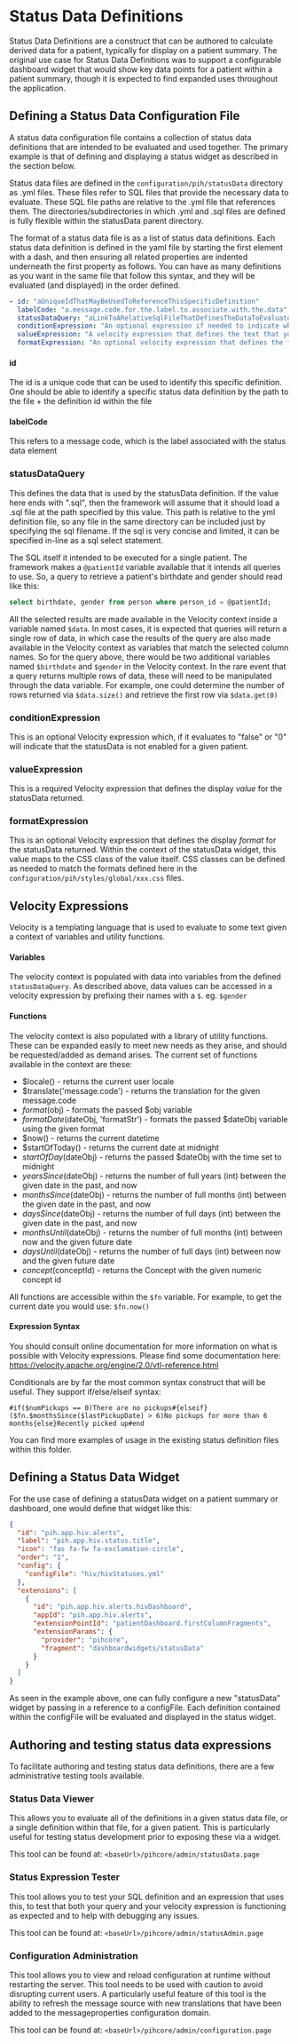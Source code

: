Status Data Definitions
============================

Status Data Definitions are a construct that can be authored to calculate derived data for a patient, typically for 
display on a patient summary.  The original use case for Status Data Definitions was to support a configurable
dashboard widget that would show key data points for a patient within a patient summary, though it is expected to 
find expanded uses throughout the application.

## Defining a Status Data Configuration File

A status data configuration file contains a collection of status data definitions that are intended to be evaluated and used
together.  The primary example is that of defining and displaying a status widget as described in the section below.

Status data files are defined in the `configuration/pih/statusData` directory as .yml files.  These files refer to
SQL files that provide the necessary data to evaluate.  These SQL file paths are relative to the .yml file that
references them.  The directories/subdirectories in which .yml and .sql files are defined is fully flexible within the
statusData parent directory.

The format of a status data file is as a list of status data definitions.  Each status data definition is defined in the
yaml file by starting the first element with a dash, and then ensuring all related properties are indented underneath the 
first property as follows.  You can have as many definitions as you want in the same file that follow this syntax, and
they will be evaluated (and displayed) in the order defined.

```yaml
- id: "aUniqueIdThatMayBeUsedToReferenceThisSpecificDefinition"
  labelCode: "a.message.code.for.the.label.to.associate.with.the.data"
  statusDataQuery: "aLinkToARelativeSqlFileThatDefinesTheDataToEvaluate.sql" # note, if your SQL is very short, you could also put the raw sql query here
  conditionExpression: "An optional expression if needed to indicate when this condition may not be enabled"
  valueExpression: "A velocity expression that defines the text that you want to display for this status."
  formatExpression: "An optional velocity expression that defines the format that you want to display for this status" # For display, typically maps to css class
```

#### id
The id is a unique code that can be used to identify this specific definition.
One should be able to identify a specific status data definition by the path to the file + the definition id within the file

#### labelCode
This refers to a message code, which is the label associated with the status data element

### statusDataQuery
This defines the data that is used by the statusData definition.  If the value here ends with ".sql", then the
framework will assume that it should load a .sql file at the path specified by this value.  This path is relative to the
yml definition file, so any file in the same directory can be included just by specifying the sql filename.  If the sql
is very concise and limited, it can be specified in-line as a sql select statement.

The SQL itself it intended to be executed for a single patient.  The framework makes a `@patientId` variable available
that it intends all queries to use.  So, a query to retrieve a patient's birthdate and gender should read like this:

```sql
select birthdate, gender from person where person_id = @patientId;
```

All the selected results are made available in the Velocity context inside a variable named `$data`.  In most cases,
it is expected that queries will return a single row of data, in which case the results of the query are also made
available in the Velocity context as variables that match the selected column names.  So for the query above, there
would be two additional variables named `$birthdate` and `$gender` in the Velocity context.  In the rare event that
a query returns multiple rows of data, these will need to be manipulated through the data variable.  For example, 
one could determine the number of rows returned via `$data.size()` and retrieve the first row via `$data.get(0)`

### conditionExpression
This is an optional Velocity expression which, if it evaluates to "false" or "0" will indicate that the statusData is
not enabled for a given patient.

### valueExpression
This is a required Velocity expression that defines the display _value_ for the statusData returned.

### formatExpression
This is an optional Velocity expression that defines the display _format_ for the statusData returned.
Within the context of the statusData widget, this value maps to the CSS class of the value itself.
CSS classes can be defined as needed to match the formats defined here in the `configuration/pih/styles/global/xxx.css` files.

## Velocity Expressions
Velocity is a templating language that is used to evaluate to some text given a context of variables and utility functions.

#### Variables
The velocity context is populated with data into variables from the defined `statusDataQuery`.  As described above,
data values can be accessed in a velocity expression by prefixing their names with a `$`.  eg. `$gender`

#### Functions
The velocity context is also populated with a library of utility functions.  These can be expanded easily to meet new needs 
as they arise, and should be requested/added as demand arises.  The current set of functions available in the context are these:

* $locale() - returns the current user locale
* $translate('message.code') - returns the translation for the given message.code
* $format($obj) - formats the passed $obj variable
* $formatDate($dateObj, 'formatStr') - formats the passed $dateObj variable using the given format
* $now() - returns the current datetime
* $startOfToday() - returns the current date at midnight
* $startOfDay($dateObj) - returns the passed $dateObj with the time set to midnight
* $yearsSince($dateObj) - returns the number of full years (int) between the given date in the past, and now
* $monthsSince($dateObj) - returns the number of full months (int) between the given date in the past, and now
* $daysSince($dateObj) - returns the number of full days (int) between the given date in the past, and now
* $monthsUntil($dateObj) - returns the number of full months (int) between now and the given future date
* $daysUntil($dateObj) - returns the number of full days (int) between now and the given future date
* $concept($conceptId) - returns the Concept with the given numeric concept id

All functions are accessible within the `$fn` variable.  For example, to get the current date you would use:  `$fn.now()`

#### Expression Syntax

You should consult online documentation for more information on what is possible with Velocity expressions.
Please find some documentation here:  https://velocity.apache.org/engine/2.0/vtl-reference.html

Conditionals are by far the most common syntax construct that will be useful.  They support if/else/elseif syntax:

`#if($numPickups == 0)There are no pickups#{elseif}($fn.$monthsSince($lastPickupDate) > 6)No pickups for more than 6 months{else}Recently picked up#end`

You can find more examples of usage in the existing status definition files within this folder.

## Defining a Status Data Widget

For the use case of defining a statusData widget on a patient summary or dashboard, one would define that widget
like this:

```json
{
  "id": "pih.app.hiv.alerts",
  "label": "pih.app.hiv.status.title",
  "icon": "fas fa-fw fa-exclamation-circle",
  "order": "1",
  "config": {
    "configFile": "hiv/hivStatuses.yml"
  },
  "extensions": [
    {
      "id": "pih.app.hiv.alerts.hivDashboard",
      "appId": "pih.app.hiv.alerts",
      "extensionPointId": "patientDashboard.firstColumnFragments",
      "extensionParams": {
        "provider": "pihcore",
        "fragment": "dashboardwidgets/statusData"
      }
    }
  ]
}
```

As seen in the example above, one can fully configure a new "statusData" widget by passing in a reference to a configFile.
Each definition contained within the configFile will be evaluated and displayed in the status widget.

## Authoring and testing status data expressions

To facilitate authoring and testing status data definitions, there are a few administrative testing tools available.

### Status Data Viewer

This allows you to evaluate all of the definitions in a given status data file, or a single definition within that file,
for a given patient.  This is particularly useful for testing status development prior to exposing these via a widget.

This tool can be found at:  `<baseUrl>/pihcore/admin/statusData.page`

### Status Expression Tester

This tool allows you to test your SQL definition and an expression that uses this, to test that both your query and your
velocity expression is functioning as expected and to help with debugging any issues.

This tool can be found at:  `<baseUrl>/pihcore/admin/statusAdmin.page`

### Configuration Administration

This tool allows you to view and reload configuration at runtime without restarting the server.  This tool needs to be 
used with caution to avoid disrupting current users.  A particularly useful feature of this tool is the ability to 
refresh the message source with new translations that have been added to the messageproperties configuration domain.

This tool can be found at:  `<baseUrl>/pihcore/admin/configuration.page`